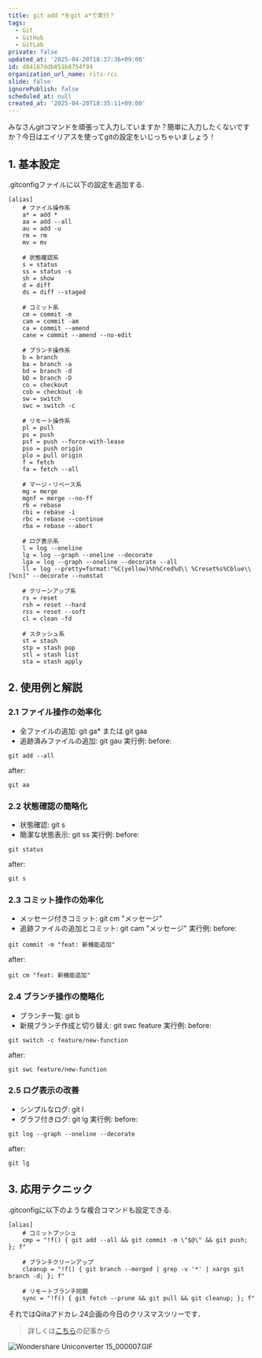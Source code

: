 ```yaml
---
title: git add *をgit a*で実行？
tags:
  - Git
  - GitHub
  - GitLab
private: false
updated_at: '2025-04-20T18:37:36+09:00'
id: d84187ddb851b8754f94
organization_url_name: rits-rcc
slide: false
ignorePublish: false
scheduled_at: null
created_at: '2025-04-20T18:35:11+09:00'
---
```

みなさんgitコマンドを頑張って入力していますか？簡単に入力したくないですか？今日はエイリアスを使ってgitの設定をいじっちゃいましょう！

## 1. 基本設定
.gitconfigファイルに以下の設定を追加する.
```.gitcinfig
[alias]
    # ファイル操作系
    a* = add *
    aa = add --all
    au = add -u
    rm = rm
    mv = mv

    # 状態確認系
    s = status
    ss = status -s
    sh = show
    d = diff
    ds = diff --staged
    
    # コミット系
    cm = commit -m
    cam = commit -am
    ca = commit --amend
    cane = commit --amend --no-edit
    
    # ブランチ操作系
    b = branch
    ba = branch -a
    bd = branch -d
    bD = branch -D
    co = checkout
    cob = checkout -b
    sw = switch
    swc = switch -c
    
    # リモート操作系
    pl = pull
    ps = push
    psf = push --force-with-lease
    pso = push origin
    plo = pull origin
    f = fetch
    fa = fetch --all
    
    # マージ・リベース系
    mg = merge
    mgnf = merge --no-ff
    rb = rebase
    rbi = rebase -i
    rbc = rebase --continue
    rba = rebase --abort
    
    # ログ表示系
    l = log --oneline
    lg = log --graph --oneline --decorate
    lga = log --graph --oneline --decorate --all
    ll = log --pretty=format:"%C(yellow)%h%Cred%d\\ %Creset%s%Cblue\\ [%cn]" --decorate --numstat
    
    # クリーンアップ系
    rs = reset
    rsh = reset --hard
    rss = reset --soft
    cl = clean -fd
    
    # スタッシュ系
    st = stash
    stp = stash pop
    stl = stash list
    sta = stash apply
```
## 2. 使用例と解説

### 2.1 ファイル操作の効率化
- 全ファイルの追加: git ga* または git gaa
- 追跡済みファイルの追加: git gau
実行例:
before: 
```
git add --all
```
after: 
```
git aa
```
### 2.2 状態確認の簡略化
- 状態確認: git s
- 簡潔な状態表示: git ss
実行例:
before: 
```
git status
```
after: 
```
git s
```
### 2.3 コミット操作の効率化
- メッセージ付きコミット: git cm "メッセージ"
- 追跡ファイルの追加とコミット: git cam "メッセージ"
実行例:
before: 
```
git commit -m "feat: 新機能追加"
```
after: 
```
git cm "feat: 新機能追加"
```
### 2.4 ブランチ操作の簡略化
- ブランチ一覧: git b
- 新規ブランチ作成と切り替え: git swc feature
実行例:
before: 
```
git switch -c feature/new-function
```
after: 
```
git swc feature/new-function
```
### 2.5 ログ表示の改善
- シンプルなログ: git l
- グラフ付きログ: git lg
実行例:
before:
```
git log --graph --oneline --decorate
```
after: 
```
git lg
```
## 3. 応用テクニック
.gitconfigに以下のような複合コマンドも設定できる.
```.gitconfig
[alias]
    # コミットプッシュ
    cmp = "!f() { git add --all && git commit -m \"$@\" && git push; }; f"
    
    # ブランチクリーンアップ
    cleanup = "!f() { git branch --merged | grep -v '*' | xargs git branch -d; }; f"
    
    # リモートブランチ同期
    sync = "!f() { git fetch --prune && git pull && git cleanup; }; f"
```

それではQiitaアドカレ.24企画の今日のクリスマスツリーです．

> 詳しくは[こちら](https://qiita.com/JavaLangRuntimeException/items/1f4a6febf957f522ba45)の記事から

![Wondershare Uniconverter 15_000007.GIF](https://qiita-image-store.s3.ap-northeast-1.amazonaws.com/0/3757442/39f5e38b-3e71-8b5c-155c-3f5016b981ad.gif)
